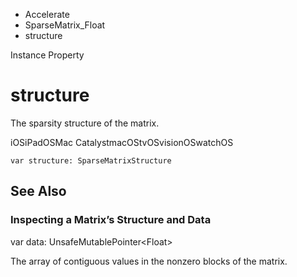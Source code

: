 

- Accelerate
- SparseMatrix_Float
-  structure 

Instance Property

# structure

The sparsity structure of the matrix.

iOSiPadOSMac CatalystmacOStvOSvisionOSwatchOS

``` source
var structure: SparseMatrixStructure
```

## See Also

### Inspecting a Matrix’s Structure and Data

var data: UnsafeMutablePointer&lt;Float>

The array of contiguous values in the nonzero blocks of the matrix.


